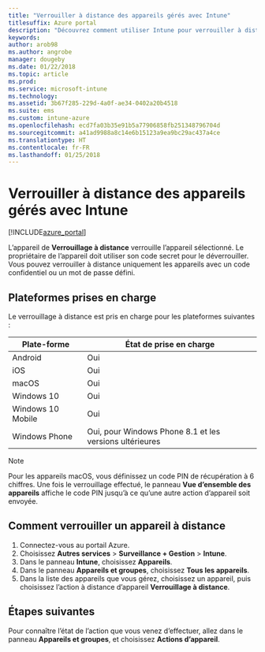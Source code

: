 ```yaml
---
title: "Verrouiller à distance des appareils gérés avec Intune"
titlesuffix: Azure portal
description: "Découvrez comment utiliser Intune pour verrouiller à distance les appareils que vous gérez."
keywords: 
author: arob98
ms.author: angrobe
manager: dougeby
ms.date: 01/22/2018
ms.topic: article
ms.prod: 
ms.service: microsoft-intune
ms.technology: 
ms.assetid: 3b67f285-229d-4a0f-ae34-0402a20b4518
ms.suite: ems
ms.custom: intune-azure
ms.openlocfilehash: ecd7fa03b35e91b5a77906858fb251348796704d
ms.sourcegitcommit: a41ad9988a8c14e6b15123a9ea9bc29ac437a4ce
ms.translationtype: HT
ms.contentlocale: fr-FR
ms.lasthandoff: 01/25/2018
---
```

# <a name="remotely-lock-managed-devices-with-intune"></a>Verrouiller à distance des appareils gérés avec Intune


[!INCLUDE[azure_portal](./includes/azure_portal.md)]

L’appareil de **Verrouillage à distance** verrouille l’appareil sélectionné. Le propriétaire de l’appareil doit utiliser son code secret pour le déverrouiller. Vous pouvez verrouiller à distance uniquement les appareils avec un code confidentiel ou un mot de passe défini.

## <a name="supported-platforms"></a>Plateformes prises en charge

Le verrouillage à distance est pris en charge pour les plateformes suivantes :

|Plate-forme|État de prise en charge|
|---|---|
|Android|Oui|
|iOS|Oui|
|macOS|Oui|
|Windows 10|Oui|
|Windows 10 Mobile|Oui|
|Windows Phone|Oui, pour Windows Phone 8.1 et les versions ultérieures|

> [!NOTE]  
> Pour les appareils macOS, vous définissez un code PIN de récupération à 6 chiffres. Une fois le verrouillage effectué, le panneau **Vue d’ensemble des appareils** affiche le code PIN jusqu’à ce qu’une autre action d’appareil soit envoyée.

## <a name="how-to-remote-lock-a-device"></a>Comment verrouiller un appareil à distance

1. Connectez-vous au portail Azure.
2. Choisissez **Autres services** > **Surveillance + Gestion** > **Intune**.
3. Dans le panneau **Intune**, choisissez **Appareils**.
4. Dans le panneau **Appareils et groupes**, choisissez **Tous les appareils**.
5. Dans la liste des appareils que vous gérez, choisissez un appareil, puis choisissez l’action à distance d’appareil **Verrouillage à distance**.

## <a name="next-steps"></a>Étapes suivantes

Pour connaître l’état de l’action que vous venez d’effectuer, allez dans le panneau **Appareils et groupes**, et choisissez **Actions d’appareil**.
